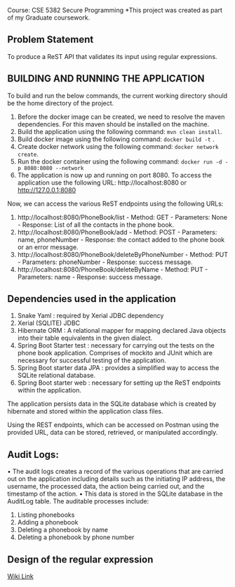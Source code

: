 Course: CSE 5382 Secure Programming
*This project was created as part of my Graduate coursework.
  ## Problem Statement
  To produce a ReST API that validates its input using regular expressions.
  
  ## BUILDING AND RUNNING THE APPLICATION
  To build and run the below commands, the current working directory should be the home directory of the project. 
  1. Before the docker image can be created, we need to resolve the maven dependencies. For this maven should be installed on the machine.
  2. Build the application using the following command: `mvn clean install`.
  3. Build docker image using the following command: `docker build -t` .
  4. Create docker network using the following command: `docker network create`.
  5. Run the docker container using the following command: `docker run -d -p 8080:8080 --network`
  6. The application is now up and running on port 8080. To access the application use the following URL: http://localhost:8080 or http://127.0.0.1:8080 

Now, we can access the various ReST endpoints using the following URLs: 
1. http://localhost:8080/PhoneBook/list 
		- Method: GET
		- Parameters: None
		- Response: List of all the contacts in the phone book. 
2.  http://localhost:8080/PhoneBook/add
		- Method: POST
		- Parameters: name, phoneNumber
		- Response: the contact added to the phone book or an error message. 
3.  http://localhost:8080/PhoneBook/deleteByPhoneNumber 
		- Method: PUT
		- Parameters: phoneNumber
		- Response: success message.
4.  http://localhost:8080/PhoneBook/deleteByName
		- Method: PUT 
		- Parameters: name 
		- Response: success message.

## Dependencies used in the application

1. Snake Yaml : required by Xerial JDBC dependency
2. Xerial (SQLITE) JDBC
3. Hibernate ORM : A relational mapper for mapping declared Java objects into their table equivalents in the given dialect.
4. Spring Boot Starter test : necessary for carrying out the tests on the phone book application.
Comprises of mockito and JUnit which are necessary for successful testing of the application.
5. Spring Boot starter data JPA : provides a simplified way to access the SQLite relational database.
6. Spring Boot starter web : necessary for setting up the ReST endpoints within the application.

The application persists data in the SQLite database which is created by hibernate and stored within the application class files.

Using the REST endpoints, which can be accessed on Postman using the provided URL, data can be stored, retrieved, or manipulated accordingly.

## Audit Logs:
• The audit logs creates a record of the various operations that are carried out on the application including details such as the initiating IP address, the username, the processed data, the action being carried out, and the timestamp of the action.
• This data is stored in the SQLite database in the AuditLog table. The auditable processes include:
1. Listing phonebooks
2. Adding a phonebook
3. Deleting a phonebook by name
4. Deleting a phonebook by phone number

## Design of the regular expression

[Wiki Link](https://github.com/meghna-cse/inputVal/wiki/Regular-Expression#design-of-the-regular-expression)